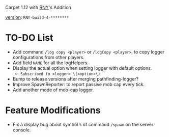 Carpet 1.12 with [RNY](https://github.com/Rainyaphthyl)'s Addition

[version](src/carpet/CarpetSettings.java): `RNY-build-4-********`

# TO-DO List

- Add command `/log copy <player>` or `/logCopy <player>`, to copy logger configurations from other players.
- Add field `NAME` for all the logHelpers.
- Display the actual option when setting logger with default options.
    - `Subscribed to <logger> \(<option>\)`
- Bump to release versions after merging pathfinding-logger?
- Improve SpawnReporter: to report passive mob cap every tick.
- Add another mode of mob-cap logger.

# Feature Modifications

- Fix a display bug about symbol `%` of command `/spawn` on the server console.
